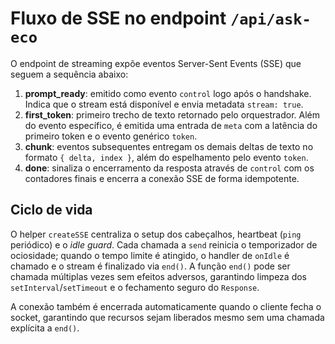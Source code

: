 # Fluxo de SSE no endpoint `/api/ask-eco`

O endpoint de streaming expõe eventos Server-Sent Events (SSE) que seguem a
sequência abaixo:

1. **prompt_ready**: emitido como evento `control` logo após o handshake. Indica
   que o stream está disponível e envia metadata `stream: true`.
2. **first_token**: primeiro trecho de texto retornado pelo orquestrador. Além
   do evento específico, é emitida uma entrada de `meta` com a latência do
   primeiro token e o evento genérico `token`.
3. **chunk**: eventos subsequentes entregam os demais deltas de texto no formato
   `{ delta, index }`, além do espelhamento pelo evento `token`.
4. **done**: sinaliza o encerramento da resposta através de `control` com os
   contadores finais e encerra a conexão SSE de forma idempotente.

## Ciclo de vida

O helper `createSSE` centraliza o setup dos cabeçalhos, heartbeat (`ping`
periódico) e o *idle guard*. Cada chamada a `send` reinicia o temporizador de
ociosidade; quando o tempo limite é atingido, o handler de `onIdle` é chamado e o
stream é finalizado via `end()`. A função `end()` pode ser chamada múltiplas
vezes sem efeitos adversos, garantindo limpeza dos `setInterval`/`setTimeout`
e o fechamento seguro do `Response`.

A conexão também é encerrada automaticamente quando o cliente fecha o socket,
garantindo que recursos sejam liberados mesmo sem uma chamada explícita a
`end()`.
